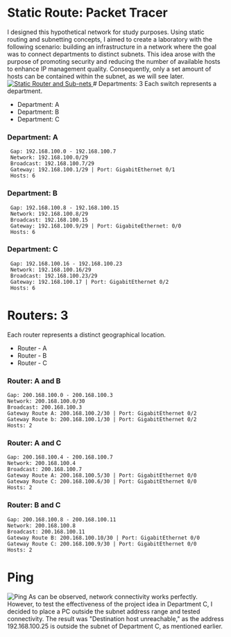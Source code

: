 # Static Route: Packet Tracer
I designed this hypothetical network for study purposes. Using static routing and subnetting concepts, I aimed to create a laboratory with the following scenario: building an infrastructure in a network where the goal was to connect departments to distinct subnets. This idea arose with the purpose of promoting security and reducing the number of available hosts to enhance IP management quality. Consequently, only a set amount of hosts can be contained within the subnet, as we will see later.
[![Static Router and Sub-nets](https://github.com/Raffsway/Packet-Tracer-RIP/assets/145021073/b7c72609-e112-4d19-be20-1e7e641fcd5b)
](https://github.com/Raffsway/Packet-Tracer-RIP/issues/1#issue-2236536518)# Departments: 3
Each switch represents a department.
- Department: A
- Department: B
- Department: C
### Department: A		   
     Gap: 192.168.100.0 - 192.168.100.7          
     Network: 192.168.100.0/29
     Broadcast: 192.168.100.7/29
     Gateway: 192.168.100.1/29 | Port: GigabitEthernet 0/1
     Hosts: 6
     
### Department: B
     Gap: 192.168.100.8 - 192.168.100.15
     Network: 192.168.100.8/29
     Broadcast: 192.168.100.15
     Gateway: 192.168.100.9/29 | Port: GigabiteEthernet: 0/0
     Hosts: 6
     
### Department: C
     Gap: 192.168.100.16 - 192.168.100.23
     Network: 192.168.100.16/29
     Broadcast: 192.168.100.23/29
     Gateway: 192.168.100.17 | Port: GigabitEthernet 0/2
     Hosts: 6
     
# Routers: 3
Each router represents a distinct geographical location.
- Router - A
- Router - B
- Router - C
### Router: A and B
    Gap: 200.168.100.0 - 200.168.100.3
    Network: 200.168.100.0/30
    Broadcast: 200.168.100.3
    Gateway Route A: 200.168.100.2/30 | Port: GigabitEthernet 0/2
    Gateway Route b: 200.168.100.1/30 | Port: GigabitEthernet 0/2
    Hosts: 2

### Router: A and C
    Gap: 200.168.100.4 - 200.168.100.7
    Network: 200.168.100.4
    Broadcast: 200.168.100.7
    Gateway Route A: 200.168.100.5/30 | Port: GigabitEthernet 0/0
    Gateway Route C: 200.168.100.6/30 | Port: GigabitEthernet 0/0
    Hosts: 2
    
###  Router: B and C
    Gap: 200.168.100.8 - 200.168.100.11
    Network: 200.168.100.8
    Broadcast: 200.168.100.11
    Gateway Route B: 200.168.100.10/30 | Port: GigabitEthernet 0/0
    Gateway Route C: 200.168.100.9/30 | Port: GigabitEthernet 0/0
    Hosts: 2

# Ping
![Ping](https://github.com/Raffsway/Packet-Tracer-RIP/assets/145021073/933ef16d-b3cd-454e-a57f-67d951ea6af4)
As can be observed, network connectivity works perfectly. However, to test the effectiveness of the project idea in Department C, I decided to place a PC outside the subnet address range and tested connectivity. The result was "Destination host unreachable," as the address 192.168.100.25 is outside the subnet of Department C, as mentioned earlier.

    

    
